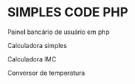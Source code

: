 # SIMPLES CODE PHP

Painel bancário de usuário em php

Calculadora simples

Calculadora IMC

Conversor de temperatura
